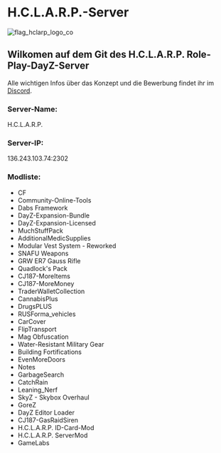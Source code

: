 # H.C.L.A.R.P.-Server
![flag_hclarp_logo_co](https://user-images.githubusercontent.com/93746658/149393315-6c751fce-6509-429d-a72d-0460eafe28c2.png)

## Wilkomen auf dem Git des H.C.L.A.R.P. Role-Play-DayZ-Server

Alle wichtigen Infos über das Konzept und die Bewerbung findet ihr im [Discord](https://discord.gg/JgAjTM6Ugr).

### Server-Name:
H.C.L.A.R.P.

### Server-IP:
136.243.103.74:2302

### Modliste:
- CF
- Community-Online-Tools
- Dabs Framework
- DayZ-Expansion-Bundle
- DayZ-Expansion-Licensed
- MuchStuffPack
- AdditionalMedicSupplies
- Modular Vest System - Reworked
- SNAFU Weapons
- GRW ER7 Gauss Rifle
- Quadlock's Pack
- CJ187-MoreItems
- CJ187-MoreMoney
- TraderWalletCollection
- CannabisPlus
- DrugsPLUS
- RUSForma_vehicles
- CarCover
- FlipTransport
- Mag Obfuscation
- Water-Resistant Military Gear
- Building Fortifications
- EvenMoreDoors
- Notes
- GarbageSearch
- CatchRain
- Leaning_Nerf
- SkyZ - Skybox Overhaul
- GoreZ
- DayZ Editor Loader
- CJ187-GasRaidSiren
- H.C.L.A.R.P. ID-Card-Mod
- H.C.L.A.R.P. ServerMod
- GameLabs
